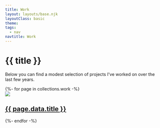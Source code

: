 ```yaml
---
title: Work
layout: layouts/base.njk
layoutClass: basic
theme: 
tags:
  - nav
navtitle: Work
---
```


<h1>{{ title }}</h1>

Below you can find a modest selection of projects I've worked on over the last few years.

<section class="projects">
    {%- for page in collections.work -%}
        <div class="project">
            <a href="{{ page.url }}"><img src="/_assets/img/{{ page.data.hero }}" /></a>
            <h2><a href="{{ page.url }}">{{ page.data.title }}</a></h2>
        </div>
    {%- endfor -%}
</section>




